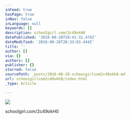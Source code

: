 ```yaml
---
inFeed: true
hasPage: true
inNav: false
inLanguage: null
keywords: []
description: schooIgirl.com/2c49okH0
datePublished: '2016-08-28T20:41:31.474Z'
dateModified: '2016-08-28T20:33:03.444Z'
title: ''
author: []
via: {}
authors: []
publisher: {}
starred: false
sourcePath: _posts/2016-08-28-schooigirlcom2c49okh0.md
url: schooigirlcom2c49okh0/index.html
_type: Article

---
```

![](https://the-grid-user-content.s3-us-west-2.amazonaws.com/af7360f3-709b-4b0a-a9ad-6b5e71138740.jpg)

schooIgirl.com/2c49okH0